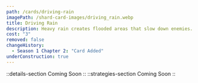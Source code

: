 ```yaml
---
path: /cards/driving-rain
imagePath: /shard-card-images/driving_rain.webp
title: Driving Rain
description: Heavy rain creates flooded areas that slow down enemies.
cost: "3"
removed: false
changeHistory:
  - Season 1 Chapter 2: "Card Added"
underConstruction: true
---
```

::details-section
Coming Soon
::
::strategies-section
Coming Soon
::